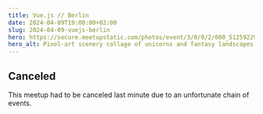 ```yaml
---
title: Vue.js // Berlin
date: 2024-04-09T19:00:00+02:00
slug: 2024-04-09-vuejs-berlin
hero: https://secure.meetupstatic.com/photos/event/3/0/0/2/600_512592290.webp?w=384
hero_alt: Pixel-art scenery collage of unicorns and fantasy landscapes in reduces colors with a Vuejs Logo blended on top of it.
---
```


## Canceled

This meetup had to be canceled last minute due to an unfortunate chain of events.
